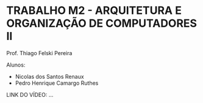 # TRABALHO M2 - ARQUITETURA E ORGANIZAÇÃO DE COMPUTADORES II
Prof. Thiago Felski Pereira

Alunos:

- Nicolas dos Santos Renaux
- Pedro Henrique Camargo Ruthes

LINK DO VÍDEO: ...
